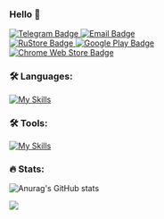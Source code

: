 ### Hello 👋

<div id="badges" align="left">
  <a href="https://t.me/bboy55">
    <img src="https://img.shields.io/badge/Telegram-blue?style=for-the-badge&logo=telegram&logoColor=white" alt="Telegram Badge"/>
  </a>
  <a href="mailto:twwan@inbox.ru">
  <img src="https://img.shields.io/badge/Email-D14836?style=for-the-badge&logo=gmail&logoColor=white" alt="Email Badge"/>
</a>
  </div>
  
  <div id="badges" align="left">
  <a href="https://apps.rustore.ru/developer/golq42">
    <img src="https://img.shields.io/badge/RuStore-0079FF?style=for-the-badge&logo=RuStore&logoColor=white" alt="RuStore Badge"/>
  </a>
  <a href="https://play.google.com/store/apps/dev?id=7097032456806098299">
    <img src="https://img.shields.io/badge/GooglePlay-414141?style=for-the-badge&logo=GooglePlay" alt="Google Play Badge"/>
  </a>
</div>

<div id="header" align="left">
  <a href="https://chromewebstore.google.com/detail/swagger-checker/alabcibcjeiiaaohlcndccljgoafgohn">
    <img src="https://img.shields.io/chrome-web-store/v/alabcibcjeiiaaohlcndccljgoafgohn?style=for-the-badge&label=Swagger%20Checker&link=https%3A%2F%2Fchromewebstore.google.com%2Fdetail%2Fswagger-checker%2Falabcibcjeiiaaohlcndccljgoafgohn" alt="Chrome Web Store Badge"/>
  </a>
</div>

### :hammer_and_wrench: Languages:

[![My Skills](https://skillicons.dev/icons?i=dart,flutter,swift,html,python,react&theme=dark)](https://github.com/Twwan)
<!--
<img src="https://github.com/devicons/devicon/blob/master/icons/flutter/flutter-original.svg" title="Flutter" alt="Flutter" width="40" height="40"/>&nbsp;
<img src="https://github.com/devicons/devicon/blob/master/icons/dart/dart-original.svg" title="Dart" alt="Dart" width="40" height="40"/>&nbsp;
<img src="https://github.com/devicons/devicon/blob/master/icons/python/python-original.svg" title="Python" alt="Python" width="40" height="40"/>&nbsp;
<img src="https://github.com/devicons/devicon/blob/master/icons/react/react-original.svg" title="React.js" alt="React.js" width="40" height="40"/>&nbsp;
<img src="https://github.com/devicons/devicon/blob/master/icons/nodejs/nodejs-original.svg" title="Node.js" alt="Node.js" width="40" height="40"/>&nbsp;
-->
### :hammer_and_wrench: Tools:

[![My Skills](https://skillicons.dev/icons?i=vscode,docker,git,firebase,figma,unity&theme=dark)](https://github.com/Twwan) 
<!--
<div>
  <img src="https://github.com/devicons/devicon/blob/master/icons/vscode/vscode-original.svg" title="VSCode" alt="VSCode" width="45" height="45"/>&nbsp;
  <img src="https://github.com/devicons/devicon/blob/master/icons/xcode/xcode-original.svg" title="Xcode" alt="Xcode" width="45" height="45"/>&nbsp;
  <img src="https://github.com/devicons/devicon/blob/master/icons/git/git-original.svg" title="Git" alt="Git" width="45" height="45"/>&nbsp;
  <img src="https://github.com/devicons/devicon/blob/master/icons/firebase/firebase-original.svg" title="Firebase" alt="Firebase" width="45" height="45"/>&nbsp;
  <img src="https://github.com/devicons/devicon/blob/master/icons/figma/figma-original.svg" title="Figma" alt="Figma" width="45" height="45"/>&nbsp;
  <img src="https://github.com/devicons/devicon/blob/master/icons/docker/docker-original.svg" title="Figma" alt="Figma" width="45" height="45"/>&nbsp;
  <img src="https://github.com/devicons/devicon/blob/master/icons/unity/unity-original.svg" title="Unity" alt="Unity" width="45" height="45"/>&nbsp;
</div>
-->
### :fire: Stats:

![Anurag's GitHub stats](https://github-readme-stats.vercel.app/api?username=Twwan&rank_icon=github\&show_icons=true&hide=contribs,issues&theme=dark&card_width=485)

<img align='center' src="https://github-profile-trophy.vercel.app/?username=Twwan&theme=darkhub&margin-w=15&margin-h=15&column=4&margin-w=15&margin-h=15&rank=-C&title=-Followers,-Issues,-Reviews">
